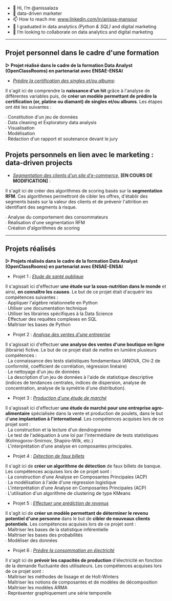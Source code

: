 - 👋 Hi, I’m @anissalaza
- 👀 data-driven marketer
- 📫 How to reach me: www.linkedin.com/in/anissa-mansour
- 🌱 I graduated in data analytics _(Python & SQL)_ and digital marketing
- 💞️ I’m looking to collaborate on data analytics and digital marketing 

<!---
anissalaza/anissalaza is a ✨ special ✨ repository because its `README.md` (this file) appears on your GitHub profile.
You can click the Preview link to take a look at your changes.
--->
-------------------------------------------------

## Projet personnel dans le cadre d'une formation

**▻ Projet réalisé dans le cadre de la formation Data Analyst (OpenClassRooms) en partenariat avec ENSAE-ENSAI**

* _[Prédire la certification des singles et/ou albums](https://github.com/anissalaza/Prediction-certification.git)_:

Il s'agit ici de comprendre la **naissance d'un hit** grâce à l'analyse de différentes variables puis, de **créer un modèle permettant de prédire la certification (or, platine ou diamant) de singles et/ou albums**. Les étapes ont été les suivantes :  

∙ Constitution d'un jeu de données  
∙ Data cleaning et Exploratory data analysis  
∙ Visualisation   
∙ Modélisation   
∙ Rédaction d'un rapport et soutenance devant le jury  

## Projets personnels en lien avec le marketing : data-driven projects

* _[Segmentation des clients d'un site d'e-commerce](https://github.com/anissalaza/Segmentation-clients.git)_, **[EN COURS DE MODIFICATION]** :  

Il s'agit ici de créer des algorithmes de scoring basés sur la **segmentation RFM**. Ces algorithmes permettront de cibler les offres, d'établir des segments basés sur la valeur des clients et de prévenir l'attrition en identifiant des segments à risque.  

∙ Analyse du comportement des consommateurs  
∙ Réalisation d'une segmentation RFM  
∙ Création d'algorithmes de scoring  

-------------------------------------------------

## Projets réalisés

**▻ Projets réalisés dans le cadre de la formation Data Analyst (OpenClassRooms) en partenariat avec ENSAE-ENSAI**

* Projet 1 : _[Etude de santé publique](https://github.com/anissalaza/Etude-de-sante-publique.git)_

Il s'agissait ici d'effectuer **une étude sur la sous-nutrition dans le monde** et ainsi, **en connaître les causes**. Le but de ce projet était d'acquérir les compétences suivantes :  
∙ Appliquer l'algèbre relationnelle en Python  
∙ Utiliser une documentation technique  
∙ Utiliser les librairies spécifiques à la Data Science  
∙ Effectuer des requêtes complexes en SQL  
∙ Maîtriser les bases de Python  

* Projet 2 : _[Analyse des ventes d'une entreprise](https://github.com/anissalaza/Analyse-des-ventes.git)_

Il s'agissait ici d'effectuer **une analyse des ventes d'une boutique en ligne** (librairie) fictive. Le but de ce projet était de mettre en lumière plusieurs compétences :  
∙ La connaissance des tests statistiques fondamentaux (ANOVA, Chi-2 de conformité, coefficient de corrélation, régression linéaire)  
∙ Le nettoyage d'un jeu de données  
∙ La description d'un jeu de données à l'aide de statistique descriptive (indices de tendances centrales, indices de dispersion, analyse de concentration, analyse de la symétrie d'une distribution).  

* Projet 3 : _[Production d'une étude de marché](https://github.com/anissalaza/Etude-de-marche.git)_

Il s'agissait ici d'effectuer **une étude de marché pour une entreprise agro-alimentaire** spécialisée dans la vente et production de poulets, dans le but d'**une implantation à l'international**. Les compétences acquises lors de ce projet sont :  
∙ La construction et la lecture d'un dendrogramme  
∙ Le test de l'adéquation à une loi par l'intermédiaire de tests statistiques (Kolmogorov-Smirnov, Shapiro-Wilk, etc.)  
∙ L'interprétation d'une analyse en composantes principales.  

* Projet 4 : _[Détection de faux billets](https://github.com/anissalaza/Detection-faux-billets.git)_

Il s'agit ici de **créer un algorithme de détection** de faux billets de banque. Les compétences acquises lors de ce projet sont :  
∙ La construction d'une Analyse en Composantes Principales (ACP)  
∙ La modélisation à l'aide d'une régression logistique  
∙ L'interprétation d'une Analyse en Composantes Principales (ACP)  
∙ L'utilisation d'un algorithme de clustering de type KMeans  

* Projet 5 : _[Effectuer une prédiction de revenus](https://github.com/anissalaza/Prediction-de-revenus.git)_

Il s'agit ici de **créer un modèle permettant de déterminer le revenu potentiel d'une personne** dans le but de **cibler de nouveaux clients potentiels**. Les compétences acquises lors de ce projet sont :  
∙ Maîtriser les bases de la statistique inférentielle  
∙ Maîtriser les bases des probabilités  
∙ Modéliser des données  

* Projet 6 : _[Prédire la consommation en électricité](https://github.com/anissalaza/Predire-la-demande-en-electricite.git)_

Il s'agit ici de **prévoir les capacités de production** d'électricité en fonction de la demande fluctuante des utilisateurs. Les compétences acquises lors de ce projet sont :  
∙ Maîtriser les méthodes de lissage et de Holt-Winters  
∙ Maîtriser les notions de composantes et de modèles de décomposition  
∙ Maîtriser les modèles ARMA  
∙ Représenter graphiquement une série temporelle
